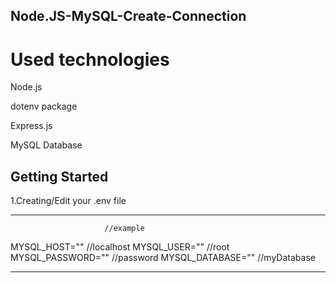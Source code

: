 ## Node.JS-MySQL-Create-Connection

# Used technologies

Node.js

dotenv package

Express.js

MySQL Database

## Getting Started

1.Creating/Edit your .env file

-------
                         //example
MYSQL_HOST=""            //localhost 
MYSQL_USER=""            //root
MYSQL_PASSWORD=""        //password
MYSQL_DATABASE=""        //myDatabase

-------






